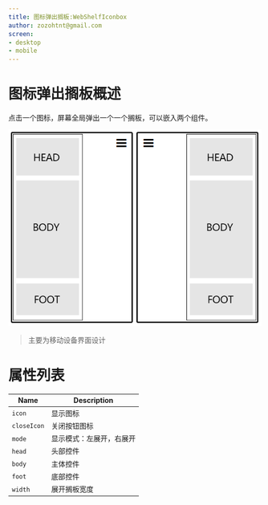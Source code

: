 ```yaml
---
title: 图标弹出搁板:WebShelfIconbox
author: zozohtnt@gmail.com
screen:
- desktop
- mobile
---
```


# 图标弹出搁板概述

点击一个图标，屏幕全局弹出一个一个搁板，可以嵌入两个组件。

![](../media/sketch-web-gis-leaflet.png)

> 主要为移动设备界面设计

# 属性列表

 Name       | Description
------------|-------------------
`icon`      | 显示图标
`closeIcon` | 关闭按钮图标
`mode`      | 显示模式：左展开，右展开
`head`      | 头部控件
`body`      | 主体控件
`foot`      | 底部控件
`width`     | 展开搁板宽度
